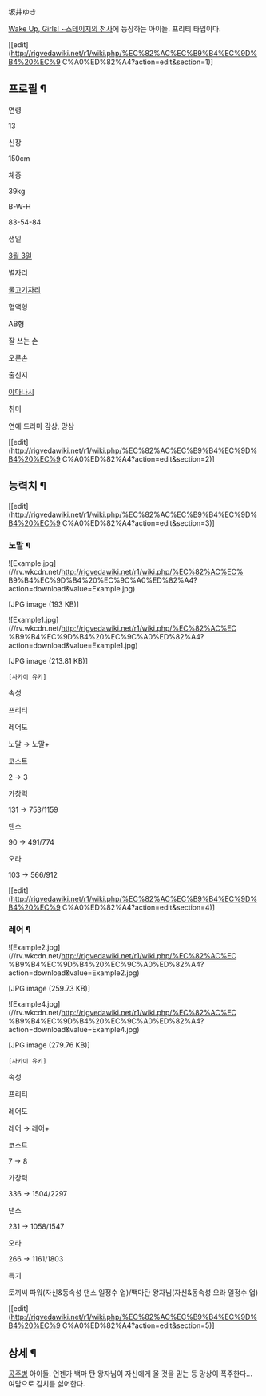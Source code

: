坂井ゆき

[Wake Up, Girls! ~스테이지의 천사](Wake%20Up%2C%20Girls%21#s-6.4.md)에 등장하는 아이돌.
프리티 타입이다.

[[edit](http://rigvedawiki.net/r1/wiki.php/%EC%82%AC%EC%B9%B4%EC%9D%B4%20%EC%9
C%A0%ED%82%A4?action=edit&section=1)]

## 프로필 ¶

연령

13

신장

150cm

체중

39kg

B-W-H

83-54-84

생일

[3월 3일](3%EC%9B%94%203%EC%9D%BC.md)

별자리

[물고기자리](%EB%AC%BC%EA%B3%A0%EA%B8%B0%EC%9E%90%EB%A6%AC.md)

혈액형

AB형

잘 쓰는 손

오른손

출신지

[야마나시](%EC%95%BC%EB%A7%88%EB%82%98%EC%8B%9C.md)

취미

연예 드라마 감상, 망상

[[edit](http://rigvedawiki.net/r1/wiki.php/%EC%82%AC%EC%B9%B4%EC%9D%B4%20%EC%9
C%A0%ED%82%A4?action=edit&section=2)]

## 능력치 ¶

[[edit](http://rigvedawiki.net/r1/wiki.php/%EC%82%AC%EC%B9%B4%EC%9D%B4%20%EC%9
C%A0%ED%82%A4?action=edit&section=3)]

### 노말 ¶

![Example.jpg](//rv.wkcdn.net/http://rigvedawiki.net/r1/wiki.php/%EC%82%AC%EC%
B9%B4%EC%9D%B4%20%EC%9C%A0%ED%82%A4?action=download&value=Example.jpg)

[JPG image (193 KB)]

![Example1.jpg](//rv.wkcdn.net/http://rigvedawiki.net/r1/wiki.php/%EC%82%AC%EC
%B9%B4%EC%9D%B4%20%EC%9C%A0%ED%82%A4?action=download&value=Example1.jpg)

[JPG image (213.81 KB)]

  

`[사카이 유키]`

속성

프리티

레어도

노말 → 노말+

코스트

2 → 3

가창력

131 → 753/1159

댄스

90 → 491/774

오라

103 → 566/912

[[edit](http://rigvedawiki.net/r1/wiki.php/%EC%82%AC%EC%B9%B4%EC%9D%B4%20%EC%9
C%A0%ED%82%A4?action=edit&section=4)]

### 레어 ¶

![Example2.jpg](//rv.wkcdn.net/http://rigvedawiki.net/r1/wiki.php/%EC%82%AC%EC
%B9%B4%EC%9D%B4%20%EC%9C%A0%ED%82%A4?action=download&value=Example2.jpg)

[JPG image (259.73 KB)]

![Example4.jpg](//rv.wkcdn.net/http://rigvedawiki.net/r1/wiki.php/%EC%82%AC%EC
%B9%B4%EC%9D%B4%20%EC%9C%A0%ED%82%A4?action=download&value=Example4.jpg)

[JPG image (279.76 KB)]

  

`[사카이 유키]`

속성

프리티

레어도

레어 → 레어+

코스트

7 → 8

가창력

336 → 1504/2297

댄스

231 → 1058/1547

오라

266 → 1161/1803

특기

토끼씨 파워(자신&동속성 댄스 일정수 업)/백마탄 왕자님(자신&동속성 오라 일정수 업)

[[edit](http://rigvedawiki.net/r1/wiki.php/%EC%82%AC%EC%B9%B4%EC%9D%B4%20%EC%9
C%A0%ED%82%A4?action=edit&section=5)]

## 상세 ¶

[공주병](%EA%B3%B5%EC%A3%BC%EB%B3%91.md) 아이돌. 언젠가 백마 탄 왕자님이 자신에게 올 것을 믿는 등 망상이
폭주한다... 여담으로 김치를 싫어한다.


